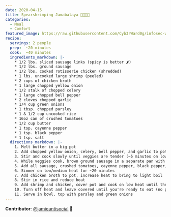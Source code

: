 ```yaml
---
date: 2020-04-15
title: Spearshrimping Jamabalaya 🍚🦐🍖🍷
categories:
  - Meal
  - Comfort
featured_image: https://raw.githubusercontent.com/Cyb3rWard0g/infosec-well-done/master/docs/images/posts/jambalaya.jpg
recipe:
  servings: 2 people
  prep:  ~20 minutes
  cook:  ~40 minutes 
  ingredients_markdown: |-
    * 1/2 lbs. sliced sausage links (spicy is better 🌶)
    * 1/2 lbs. ground sausage
    * 1/2 lbs. cooked rotisserie chicken (shredded)
    * 1 lbs. uncooked large shrimp (peeled)
    * 2 cups of chicken broth
    * 1 large chopped yellow onion
    * 1/2 stalk of chopped celery
    * 1 large chopped bell pepper
    * 2 cloves chopped garlic
    * 1/4 cup green onions
    * 1 tbsp. chopped parsley
    * 1 & 1/2 cup uncooked rice
    * 16oz can of crushed tomatoes
    * 1/2 cup butter
    * 1 tsp. cayenne pepper
    * 1 tsp. black pepper
    * 1 tsp. salt
  directions_markdown: |-
    1. Melt butter in a big pot
    2. Add chopped yellow onion, celery, bell pepper, and garlic to pot
    3. Stir and cook slowly until veggies are tender (~5 minutes on low heat)
    4. While veggies cook, brown ground sausage in a separate pan with olive oil
    5. Add all sausage, crushed tomatoes, cayenne pepper, black pepper, and salt to pot and stir
    6. Simmer on low/medium heat for ~20 minutes
    7. Add chicken broth to pot, increase heat to bring to light boil
    8. Stir in rice and reduce heat
    9. Add shrimp and chicken, cover pot and cook on low heat until the broth is absorbed and the shrimp are pink (~20 minutes)
    10. Turn off heat and leave covered until you're ready to eat (no peeping!)	
    11. Serve in bowl, top with parsley and green onions
---
```


**Contributor**: [@jamieantisocial](https://twitter.com/jamieantisocial) 🤘